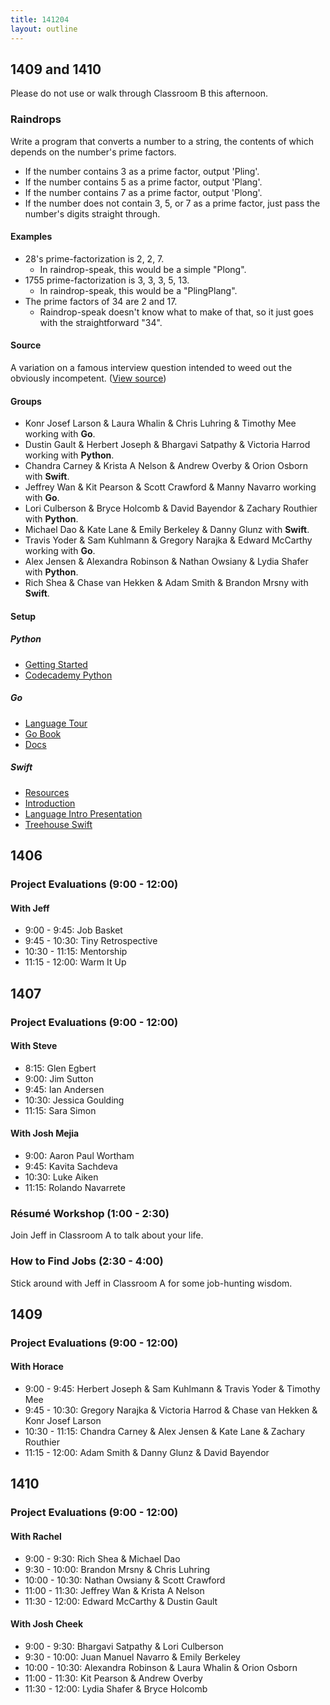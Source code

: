 ```yaml
---
title: 141204
layout: outline
---
```


## 1409 and 1410

Please do not use or walk through Classroom B this afternoon.

### Raindrops

Write a program that converts a number to a string, the contents of which depends on the number's prime factors.

- If the number contains 3 as a prime factor, output 'Pling'.
- If the number contains 5 as a prime factor, output 'Plang'.
- If the number contains 7 as a prime factor, output 'Plong'.
- If the number does not contain 3, 5, or 7 as a prime factor,
  just pass the number's digits straight through.

#### Examples
- 28's prime-factorization is 2, 2, 7.
  - In raindrop-speak, this would be a simple "Plong".
- 1755 prime-factorization is 3, 3, 3, 5, 13.
  - In raindrop-speak, this would be a "PlingPlang".
- The prime factors of 34 are 2 and 17.
  - Raindrop-speak doesn't know what to make of that,
    so it just goes with the straightforward "34".

#### Source

A variation on a famous interview question intended to weed out the obviously incompetent. ([View source](http://jumpstartlab.com))

#### Groups

* Konr Josef Larson & Laura Whalin & Chris Luhring & Timothy Mee working with **Go**.
* Dustin Gault & Herbert Joseph & Bhargavi Satpathy & Victoria Harrod working with **Python**.
* Chandra Carney & Krista A Nelson & Andrew Overby & Orion Osborn with **Swift**.
* Jeffrey Wan & Kit Pearson & Scott Crawford & Manny Navarro working with **Go**.
* Lori Culberson & Bryce Holcomb & David Bayendor & Zachary Routhier with **Python**.
* Michael Dao & Kate Lane & Emily Berkeley & Danny Glunz with **Swift**.
* Travis Yoder & Sam Kuhlmann & Gregory Narajka & Edward McCarthy working with **Go**.
* Alex Jensen & Alexandra Robinson & Nathan Owsiany & Lydia Shafer with **Python**.
* Rich Shea & Chase van Hekken & Adam Smith & Brandon Mrsny with **Swift**.

#### Setup

##### Python

* [Getting Started](https://www.python.org/about/gettingstarted/)
* [Codecademy Python](http://www.codecademy.com/en/tracks/python)

##### Go

* [Language Tour](http://tour.golang.org/welcome/1)
* [Go Book](http://www.golang-book.com/)
* [Docs](https://golang.org/doc/)

##### Swift

* [Resources](https://developer.apple.com/swift/resources/)
* [Introduction](http://www.appcoda.com/swift-programming-language-intro/)
* [Language Intro Presentation](http://www.slideshare.net/giordano/a-swift-introduction-to-swift)
* [Treehouse Swift](http://teamtreehouse.com/learn-swift)

## 1406

### Project Evaluations (9:00 - 12:00)

#### With Jeff

* 9:00 - 9:45: Job Basket
* 9:45 - 10:30: Tiny Retrospective
* 10:30 - 11:15: Mentorship
* 11:15 - 12:00: Warm It Up

## 1407

### Project Evaluations (9:00 - 12:00)

#### With Steve

* 8:15: Glen Egbert
* 9:00: Jim Sutton
* 9:45: Ian Andersen
* 10:30: Jessica Goulding
* 11:15: Sara Simon

#### With Josh Mejia

* 9:00: Aaron Paul Wortham
* 9:45: Kavita Sachdeva
* 10:30: Luke Aiken
* 11:15: Rolando Navarrete

### Résumé Workshop (1:00 - 2:30)

Join Jeff in Classroom A to talk about your life.

### How to Find Jobs (2:30 - 4:00)

Stick around with Jeff in Classroom A for some job-hunting wisdom.

## 1409

### Project Evaluations (9:00 - 12:00)

#### With Horace

* 9:00 - 9:45: Herbert Joseph & Sam Kuhlmann & Travis Yoder & Timothy Mee
* 9:45 - 10:30: Gregory Narajka & Victoria Harrod & Chase van Hekken & Konr Josef Larson
* 10:30 - 11:15: Chandra Carney & Alex Jensen & Kate Lane & Zachary Routhier
* 11:15 - 12:00: Adam Smith & Danny Glunz & David Bayendor

## 1410

### Project Evaluations (9:00 - 12:00)

#### With Rachel

* 9:00 - 9:30: Rich Shea & Michael Dao
* 9:30 - 10:00: Brandon Mrsny & Chris Luhring
* 10:00 - 10:30: Nathan Owsiany & Scott Crawford
* 11:00 - 11:30: Jeffrey Wan & Krista A Nelson
* 11:30 - 12:00: Edward McCarthy & Dustin Gault

#### With Josh Cheek

* 9:00 - 9:30: Bhargavi Satpathy & Lori Culberson
* 9:30 - 10:00: Juan Manuel Navarro & Emily Berkeley
* 10:00 - 10:30: Alexandra Robinson & Laura Whalin & Orion Osborn
* 11:00 - 11:30: Kit Pearson & Andrew Overby
* 11:30 - 12:00: Lydia Shafer & Bryce Holcomb
